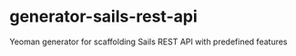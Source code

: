 generator-sails-rest-api
========================

Yeoman generator for scaffolding Sails REST API with predefined features
